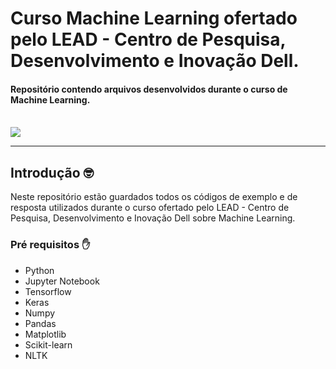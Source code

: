 # Curso Machine Learning ofertado pelo LEAD - Centro de Pesquisa, Desenvolvimento e Inovação Dell.
#### Repositório contendo arquivos desenvolvidos durante o curso de Machine Learning.
<br>

<img src="https://media-exp1.licdn.com/dms/image/C4D1BAQFYCnuwAduFPA/company-background_10000/0?e=2159024400&v=beta&t=dDmTMozM1sAanEIusR_jmkKYY94UcQiaLxDa6j7np0I" />

<hr>

## Introdução 🤓
Neste repositório estão guardados todos os códigos de exemplo e de resposta utilizados durante o curso ofertado pelo LEAD - Centro de Pesquisa, Desenvolvimento e Inovação Dell sobre Machine Learning.

### Pré requisitos ✋
* Python
* Jupyter Notebook 
* Tensorflow
* Keras
* Numpy
* Pandas
* Matplotlib
* Scikit-learn
* NLTK
